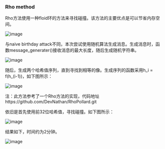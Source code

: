 ### Rho method
Rho方法使用一种floid环的方法来寻找碰撞。该方法的主要优点是可以节省内存空间。

![image](https://user-images.githubusercontent.com/57925688/181754468-9188a567-6ce5-4a5f-bfb5-de0ac93f267f.png)

与naive birthday attack不同，本次尝试使用随机算法生成消息。生成消息时，函数message_generater()接收消息的最大长度，随后生成随机字符串。

![image](https://user-images.githubusercontent.com/57925688/181755917-0ca6b1d9-d398-4657-9296-2dd344fb4812.png)

随后，生成两个哈希值序列，直到寻找到相等的像。生成序列的函数采用h_i = f(h_(i-1))，如下图所示：

![image](https://user-images.githubusercontent.com/57925688/181756735-f73524d7-d515-44b1-a8ee-59ceca700a39.png)

注：此方法参考了一个Rho方法的实现，代码地址https://github.com/DevNathan/RhoPollard.git

依旧是首先使用前32位哈希值，寻找碰撞。如下图所示：

![image](https://user-images.githubusercontent.com/57925688/181756844-b8bca61e-f016-4340-9c1c-5db149f4ec3b.png)

结果如下，时间约为2分钟。

![image](https://user-images.githubusercontent.com/57925688/181754917-1aba3bc1-f082-453a-b245-40b2bb7f576c.png)
